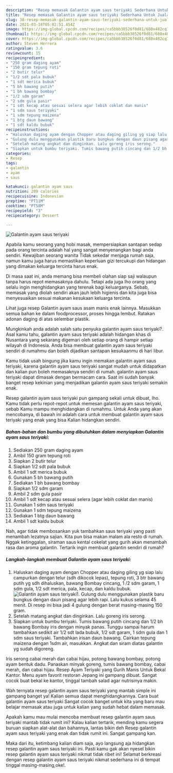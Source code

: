 ```yaml
---
description: "Resep memasak Galantin ayam saus teriyaki Sederhana Untuk Jualan"
title: "Resep memasak Galantin ayam saus teriyaki Sederhana Untuk Jualan"
slug: 38-resep-memasak-galantin-ayam-saus-teriyaki-sederhana-untuk-jualan
date: 2021-03-18T05:02:51.454Z
image: https://img-global.cpcdn.com/recipes/ca5bbb38526f0d81/680x482cq70/galantin-ayam-saus-teriyaki-foto-resep-utama.jpg
thumbnail: https://img-global.cpcdn.com/recipes/ca5bbb38526f0d81/680x482cq70/galantin-ayam-saus-teriyaki-foto-resep-utama.jpg
cover: https://img-global.cpcdn.com/recipes/ca5bbb38526f0d81/680x482cq70/galantin-ayam-saus-teriyaki-foto-resep-utama.jpg
author: Steven Herrera
ratingvalue: 3.6
reviewcount: 15
recipeingredient:
- "250 gram daging ayam"
- "150 gram tepung roti"
- "2 butir telur"
- "1/2 sdt pala bubuk"
- "1 sdt merica bubuk"
- "5 bh bawang putih"
- "1 bh bawang bombay"
- "1/2 sdm garam"
- "2 sdm gula pasir"
- "1 sdt kecap atau sesuai selera agar lebih coklat dan manis"
- "1 sdm saus teriyaki"
- "1 sdm tepung maizena"
- "1 btg daun bawang"
- "1 sdt kaldu bubuk"
recipeinstructions:
- "Haluskan daging ayam dengan Chopper atau daging giling yg siap lalu campurkan dengan telur (sdh dikocok lepas), tepung roti, 3 btr bawang putih yg sdh dihaluskan, bawang Bombay cincang, 1 /2 sdm garam, 1 sdm gula, 1/2 sdt merica, pala, kecap, dan kaldu bubuk."
- "Gulung dulu menggunakan plastik baru bungkus dengan daun pisang agar lebih rapi. Lalu kukus selama 45 menit. Di resep ini bisa jadi 4 gulung dengan berat masing-masing 150 gram."
- "Setelah matang angkat dan dinginkan. Lalu goreng iris serong."
- "Siapkan untuk bumbu teriyaki. Tumis bawang putih cincang dan 1/2 bh bawang Bombay iris dengan minyak panas. Tunggu sampai harum tambahkan sedikit air 1/2 sdt lada bubuk, 1/2 sdt garam, 1 sdm gula dan 1 sdm saus teriyaki. Tambahkan irisan daun bawang. Cairkan tepung maizena dengan 1sdm air, masukkan. Angkat dan siram diatas galantin yg sudah digoreng."
categories:
- Resep
tags:
- galantin
- ayam
- saus

katakunci: galantin ayam saus 
nutrition: 209 calories
recipecuisine: Indonesian
preptime: "PT11M"
cooktime: "PT58M"
recipeyield: "3"
recipecategory: Dessert

---
```



![Galantin ayam saus teriyaki](https://img-global.cpcdn.com/recipes/ca5bbb38526f0d81/680x482cq70/galantin-ayam-saus-teriyaki-foto-resep-utama.jpg)

Apabila kamu seorang yang hobi masak, mempersiapkan santapan sedap pada orang tercinta adalah hal yang sangat menyenangkan bagi anda sendiri. Kewajiban seorang  wanita Tidak sekedar menjaga rumah saja, namun kamu juga harus memastikan keperluan gizi tercukupi dan hidangan yang dimakan keluarga tercinta harus enak.

Di masa  saat ini, anda memang bisa membeli olahan siap saji walaupun tanpa harus repot memasaknya dahulu. Tetapi ada juga lho orang yang selalu ingin menghidangkan yang terenak bagi keluarganya. Sebab, memasak yang diolah sendiri akan jauh lebih higienis dan kita juga bisa menyesuaikan sesuai makanan kesukaan keluarga tercinta. 

Lihat juga resep Galantin ayam saus asam manis enak lainnya. Masukkan semua bahan ke dalam foodprocessor, proses hingga lembut. Ratakan adonan daging di atas selembar plastik.

Mungkinkah anda adalah salah satu penyuka galantin ayam saus teriyaki?. Asal kamu tahu, galantin ayam saus teriyaki adalah hidangan khas di Nusantara yang sekarang digemari oleh setiap orang di hampir setiap wilayah di Indonesia. Anda bisa membuat galantin ayam saus teriyaki sendiri di rumahmu dan boleh dijadikan santapan kesukaanmu di hari libur.

Kamu tidak usah bingung jika kamu ingin memakan galantin ayam saus teriyaki, karena galantin ayam saus teriyaki sangat mudah untuk didapatkan dan kalian pun boleh memasaknya sendiri di rumah. galantin ayam saus teriyaki dapat dimasak dengan bermacam cara. Saat ini sudah banyak banget resep kekinian yang menjadikan galantin ayam saus teriyaki semakin enak.

Resep galantin ayam saus teriyaki pun gampang sekali untuk dibuat, lho. Kamu tidak perlu repot-repot untuk memesan galantin ayam saus teriyaki, sebab Kamu mampu menghidangkan di rumahmu. Untuk Anda yang akan mencobanya, di bawah ini adalah cara untuk membuat galantin ayam saus teriyaki yang enak yang bisa Kalian hidangkan sendiri.

<!--inarticleads1-->

##### Bahan-bahan dan bumbu yang dibutuhkan dalam menyiapkan Galantin ayam saus teriyaki:

1. Sediakan 250 gram daging ayam
1. Ambil 150 gram tepung roti
1. Siapkan 2 butir telur
1. Siapkan 1/2 sdt pala bubuk
1. Ambil 1 sdt merica bubuk
1. Gunakan 5 bh bawang putih
1. Sediakan 1 bh bawang bombay
1. Siapkan 1/2 sdm garam
1. Ambil 2 sdm gula pasir
1. Ambil 1 sdt kecap atau sesuai selera (agar lebih coklat dan manis)
1. Gunakan 1 sdm saus teriyaki
1. Gunakan 1 sdm tepung maizena
1. Sediakan 1 btg daun bawang
1. Ambil 1 sdt kaldu bubuk


Nah, agar tidak membosankan yuk tambahkan saus teriyaki yang pasti menambah lezatnya sajian. Kita pun bisa makan malam ala resto di rumah. Nggak ketinggalan, siraman saus kental cokelat yang gurih akan menambah rasa dan aroma galantin. Tertarik ingin membuat galantin sendiri di rumah? 

<!--inarticleads2-->

##### Langkah-langkah membuat Galantin ayam saus teriyaki:

1. Haluskan daging ayam dengan Chopper atau daging giling yg siap lalu campurkan dengan telur (sdh dikocok lepas), tepung roti, 3 btr bawang putih yg sdh dihaluskan, bawang Bombay cincang, 1 /2 sdm garam, 1 sdm gula, 1/2 sdt merica, pala, kecap, dan kaldu bubuk.
<img src="https://img-global.cpcdn.com/steps/0da89fb85e5392cf/160x128cq70/galantin-ayam-saus-teriyaki-langkah-memasak-1-foto.jpg" alt="Galantin ayam saus teriyaki">1. Gulung dulu menggunakan plastik baru bungkus dengan daun pisang agar lebih rapi. Lalu kukus selama 45 menit. Di resep ini bisa jadi 4 gulung dengan berat masing-masing 150 gram.
1. Setelah matang angkat dan dinginkan. Lalu goreng iris serong.
1. Siapkan untuk bumbu teriyaki. Tumis bawang putih cincang dan 1/2 bh bawang Bombay iris dengan minyak panas. Tunggu sampai harum tambahkan sedikit air 1/2 sdt lada bubuk, 1/2 sdt garam, 1 sdm gula dan 1 sdm saus teriyaki. Tambahkan irisan daun bawang. Cairkan tepung maizena dengan 1sdm air, masukkan. Angkat dan siram diatas galantin yg sudah digoreng.


Iris serong cabai merah dan cabai hijau, potong bawang bombay, potong ayam bentuk dadu. Panaskan minyak goreng, tumis bawang bombay, cabai merah, dan cabai hijau. Resep Ayam Teriyaki yang Gurih Manis Untuk Bekal Kantor. Menu ayam favorit restoran Jepang ini gampang dibuat. Sangat cocok buat bekal ke kantor, tinggal tambah salad agar nutrisinya makin. 

Wah ternyata resep galantin ayam saus teriyaki yang mantab simple ini gampang banget ya! Kalian semua dapat menghidangkannya. Cara buat galantin ayam saus teriyaki Sangat cocok banget untuk kita yang baru mau belajar memasak atau juga untuk kalian yang sudah hebat dalam memasak.

Apakah kamu mau mulai mencoba membuat resep galantin ayam saus teriyaki mantab tidak rumit ini? Kalau kalian tertarik, mending kamu segera buruan siapkan alat-alat dan bahannya, lantas bikin deh Resep galantin ayam saus teriyaki yang enak dan tidak rumit ini. Sangat gampang kan. 

Maka dari itu, ketimbang kalian diam saja, ayo langsung aja hidangkan resep galantin ayam saus teriyaki ini. Pasti kamu gak akan nyesel bikin resep galantin ayam saus teriyaki nikmat tidak ribet ini! Selamat berkreasi dengan resep galantin ayam saus teriyaki nikmat sederhana ini di tempat tinggal masing-masing,oke!.


